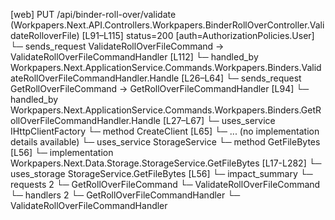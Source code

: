[web] PUT /api/binder-roll-over/validate  (Workpapers.Next.API.Controllers.Workpapers.BinderRollOverController.ValidateRolloverFile)  [L91–L115] status=200 [auth=AuthorizationPolicies.User]
  └─ sends_request ValidateRollOverFileCommand -> ValidateRollOverFileCommandHandler [L112]
    └─ handled_by Workpapers.Next.ApplicationService.Commands.Workpapers.Binders.ValidateRollOverFileCommandHandler.Handle [L26–L64]
  └─ sends_request GetRollOverFileCommand -> GetRollOverFileCommandHandler [L94]
    └─ handled_by Workpapers.Next.ApplicationService.Commands.Workpapers.Binders.GetRollOverFileCommandHandler.Handle [L27–L67]
      └─ uses_service IHttpClientFactory
        └─ method CreateClient [L65]
          └─ ... (no implementation details available)
      └─ uses_service StorageService
        └─ method GetFileBytes [L56]
          └─ implementation Workpapers.Next.Data.Storage.StorageService.GetFileBytes [L17-L282]
      └─ uses_storage StorageService.GetFileBytes [L56]
  └─ impact_summary
    └─ requests 2
      └─ GetRollOverFileCommand
      └─ ValidateRollOverFileCommand
    └─ handlers 2
      └─ GetRollOverFileCommandHandler
      └─ ValidateRollOverFileCommandHandler

